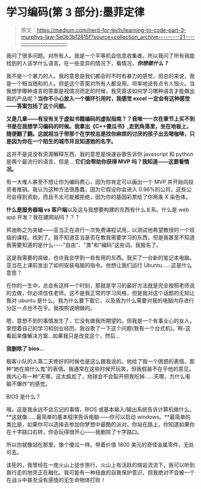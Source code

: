 # 学习编码(第 3 部分):墨菲定律

> 原文：<https://medium.com/nerd-for-tech/learning-to-code-part-3-murphys-law-5e0b3b12815f?source=collection_archive---------21----------------------->

我问了很多问题。对所有人。我是一个平等机会信息收集者。所以我问了所有我能找到的人该学什么语言。在一些变异的情况下，看情况，***你想做什么？***

我不是一个暴力的人。我的意思是我们都会时不时有暴力的感觉，但总的来说，我是一个相当随和的人。但是这个答案对所有人都没用。坦率地说有点令人恼火。当我想学哪种语言的答案是视情况而定的时候，我究竟该如何学习哪种语言才能做出我的产品呢？**当你不小心放入一个循环引用时，我感觉 excel 一定会有这种感觉——答案包括了这个问题。**

**又是几章——有没有关于虚拟书籍编码的虚拟指南？？我唯一一次在章节上买不到书是在我想学习编码的时候。我拿出《C++傻瓜书》,走到角落里，坐在地板上，随便翻了翻。这就相当于带那个在学校总是找你麻烦的讨厌的孩子出去喝咖啡，只是因为你在一个陌生的城市并且知道她的名字。**

这并不是说没有资源解释东西，我的意思是快速谷歌告诉你 javascript 和 python 是两个最流行的语言，但是… **它们会帮助你获得 MVP 吗？我知道——这要看情况。**

有一大堆人甚至不想让你为编码费心，因为你肯定可以画出一个 MVP 并开始向投资者推销。我认为这种方法很愚蠢，因为它假设你会进入 0.96%的公司，这些公司会得到资助，而且不太可能被拒绝，因为你的基因彩票给了你两条 X 染色体。

**什么是服务器端 vs 客户端**以及这与我想要构建的东西有什么关系。什么是 web app 开发？我在建网站吗？？？

邦迪称之为突破——亚当正在进行一次免费课程试用，以测试他希望教授的一个班级的课程。找到了。我不知道亚当是否在教我需要学习的东西，但是我甚至不知道我需要知道的是什么----"自由"、"类"和"编码"这些词。我报名了。

这是我需要的突破，也许我会学到一些有用的东西。我买了一台新的笔记本电脑。亚当在上课前发出了如何安装电脑的指令。他想让我们运行 Ubuntu……这是什么意思？

在你的一生中，总会有这样一个时刻，那就是学习的最好方法就是完全按照老师说的去做，你必须信任老师。这不是我正常的学习风格，但是我对这个话题的无知让我对 ubuntu 是什么，我为什么要下载它，以及我为什么需要对我的电脑内存进行分区一点也不在乎。我按照说明做的。

嗯，意想不到的事情发生了，它没有做我所期望的。但我是一个有事业心的女人，掌控着自己的学习和创业经历。我谷歌了一下这个问题(我有一个台式机)。啊-这看起来像解决方案…如果我只是改变这个，然后…

**我删除了 bios…**

极客小队的人第二天修好的时候也是这么跟我说的。他给了我一个困惑的表情，那种“她在搞什么鬼”的表情。我通常在这些时候开玩笑，但我假装不在乎他的意见。我内心有一种“天哪，这太尴尬了，地球会不会裂开把我吃掉……天哪，为什么电脑不爆炸”的感觉。

BIOS 是什么？

哦，这是我永远不会忘记的事情，BIOS 或基本输入/输出系统告诉计算机做什么。**这就像……最简单的基本程序告诉电脑——你可以启动 windows。**最简单的类比是，如果你可以选择去参加你梦想中最酷的派对，你站在路上，你知道如果你在十字路口右转，你会玩得很开心——我删除了十字路口。

所以你就像站在那里。像个傻瓜一样。带着价值 1800 美元的奇怪金属零件，无处可去。

该死的，我曾经在一座火山上徒步旅行，火山上有活跃的熔岩流流下，我可以听到我行走的地壳正在融化。我可能有一种扭曲的自我保护意识，但我绝对不会被一个在战斗中甚至没有感情的无生命物体打败！